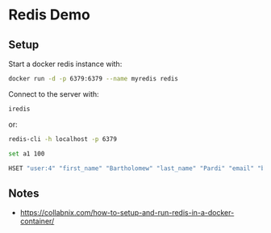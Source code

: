 # Redis Demo

## Setup

Start a docker redis instance with:
```bash
docker run -d -p 6379:6379 --name myredis redis
```

Connect to the server with:
```bash
iredis
```
or:

```bash
redis-cli -h localhost -p 6379
```

```bash
set a1 100
```

```bash
HSET "user:4" "first_name" "Bartholomew" "last_name" "Pardi" "email" "bpardi3@g.co" "gender" "male" "ip_address" "150.99.179.97" "country" "China" "country_code" "CN" "city" "Yanwo" "longitude" "106.5767662" "latitude" "29.5582227" "last_login" "1588933560"
```

## Notes

* https://collabnix.com/how-to-setup-and-run-redis-in-a-docker-container/